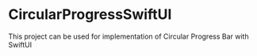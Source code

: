 # CircularProgressSwiftUI
This project can be used for implementation of  Circular Progress Bar with SwiftUI
